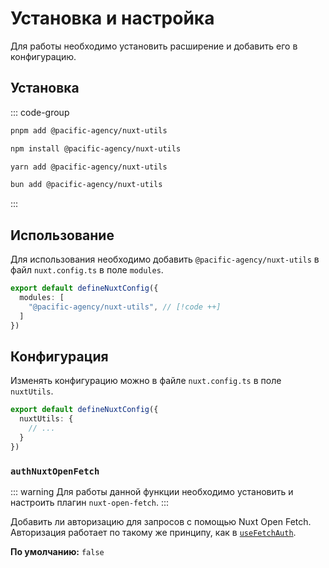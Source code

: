 # Установка и настройка

Для работы необходимо установить расширение и добавить его в конфигурацию.

## Установка

::: code-group

```bash [pnpm]
pnpm add @pacific-agency/nuxt-utils
```

```bash [npm]
npm install @pacific-agency/nuxt-utils
```

```bash [yarn]
yarn add @pacific-agency/nuxt-utils
```

```bash [bun]
bun add @pacific-agency/nuxt-utils
```

:::

## Использование

Для использования необходимо добавить `@pacific-agency/nuxt-utils` в файл `nuxt.config.ts` в поле `modules`.

```ts
export default defineNuxtConfig({
  modules: [
    "@pacific-agency/nuxt-utils", // [!code ++]
  ]
})
```

## Конфигурация

Изменять конфигурацию можно в файле `nuxt.config.ts` в поле `nuxtUtils`.

```ts
export default defineNuxtConfig({
  nuxtUtils: {
    // ...
  }
})
```

### `authNuxtOpenFetch`

::: warning
Для работы данной функции необходимо установить и настроить плагин `nuxt-open-fetch`.
:::

Добавить ли авторизацию для запросов с помощью Nuxt Open Fetch. Авторизация работает по такому же принципу, как в [`useFetchAuth`](/composables/use-fetch-auth).

**По умолчанию:** `false`

